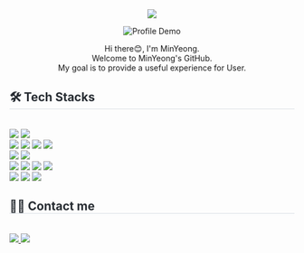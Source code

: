 <!--![header](https://capsule-render.vercel.app/api?type=rect&color=gradient&customColorList=0,2,3,28&section=header&text=Welcome-nl-MinYeong's%20GitHub!&fontColor=f7f5f5&fontSize=30)
-->

<div align= "center">
  <img src="https://capsule-render.vercel.app/api?type=shark&color=gradient&height=90&section=header&animation=twinkling&fontColor=ffffff" />
  
  ![Profile Demo](https://tech-orbit.wontory.dev/api?title=MinYeong&tech=Linux,Python&size=400&duration=15)

 <p>
  Hi there😊, I'm MinYeong.<br/>
  Welcome to MinYeong's GitHub.<br/>
  My goal is to provide a useful experience for User.<br/>
 </p>
</div>
    <div style="text-align: left;">
    <h2 style="border-bottom: 1px solid #d8dee4; color: #282d33;"> 🛠️ Tech Stacks </h2> <br> 
    <div style="margin: ; text-align: left;" "text-align: left;"> 
          <img src="https://img.shields.io/badge/C++-00599C?style=for-the-badge&logo=C%2B%2B&logoColor=white">
          <img src="https://img.shields.io/badge/Python-3776AB?style=for-the-badge&logo=Python&logoColor=white">
          <br/>
          <img src="https://img.shields.io/badge/Django-092E20?style=for-the-badge&logo=Django&logoColor=white">
          <img src="https://img.shields.io/badge/Flask-000000?style=for-the-badge&logo=Flask&logoColor=white">
          <img src="https://img.shields.io/badge/Vue.js-4FC08D?style=for-the-badge&logo=Vue.js&logoColor=white">
          <img src="https://img.shields.io/badge/Node.js-339933?style=for-the-badge&logo=Node.js&logoColor=white">
          <br/>
          <img src="https://img.shields.io/badge/MySQL-4479A1?style=for-the-badge&logo=MySQL&logoColor=white">
          <img src="https://img.shields.io/badge/MariaDB-003545?style=for-the-badge&logo=MariaDB&logoColor=white">
          <br/>
          <img src="https://img.shields.io/badge/Amazon AWS-232F3E?style=for-the-badge&logo=Amazon AWS&logoColor=white">
          <img src="https://img.shields.io/badge/Docker-2496ED?style=for-the-badge&logo=Docker&logoColor=white">
          <img src="https://img.shields.io/badge/Jenkins-D24939?style=for-the-badge&logo=Jenkins&logoColor=white">
          <img src="https://img.shields.io/badge/Linux-FCC624?style=for-the-badge&logo=Linux&logoColor=white">
          <br/>
          <img src="https://img.shields.io/badge/Git-F05032?style=for-the-badge&logo=Git&logoColor=white">
          <img src="https://img.shields.io/badge/Github-181717?style=for-the-badge&logo=Github&logoColor=white">
          <img src="https://img.shields.io/badge/gitlab-FC6D26?style=for-the-badge&logo=gitlab&logoColor=white">
          <br/></div>
    </div>
    <div style="text-align: left;">
    <h2 style="border-bottom: 1px solid #d8dee4; color: #282d33;"> 🧑‍💻 Contact me </h2> <br> 
    <div style="text-align: left;"> 
         <a href="https://itportfolio.notion.site/SSAFY-IT-_-a892b94c662340dfadfbe8ffdd3c8805?pvs=4"> <img src="https://img.shields.io/badge/Notion-000000?style=for-the-badge&logo=Notion&logoColor=white&link="> </a>
         <a href=mailto:kminyeong_0913@naver.com> <img src="https://img.shields.io/badge/Gmail-EA4335?style=for-the-badge&logo=Gmail&logoColor=white&link=mailto:kminyeong_0913@naver.com"> </a>
          </div>  <br> 
    <div style="text-align: left;">  </div> 
    </div>
    
<!--
**alsdud019/alsdud019** is a ✨ _special_ ✨ repository because its `README.md` (this file) appears on your GitHub profile.

Here are some ideas to get you started:

- 🔭 I’m currently working on ...
- 🌱 I’m currently learning ...
- 👯 I’m looking to collaborate on ...
- 🤔 I’m looking for help with ...
- 💬 Ask me about ...
- 📫 How to reach me: ...
- 😄 Pronouns: ...
- ⚡ Fun fact: ...
-->
